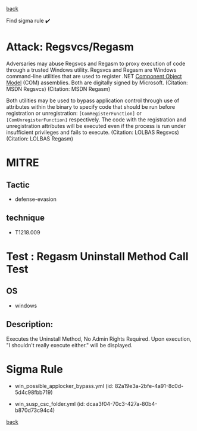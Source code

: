 
[back](../index.md)

Find sigma rule :heavy_check_mark: 

# Attack: Regsvcs/Regasm 

Adversaries may abuse Regsvcs and Regasm to proxy execution of code through a trusted Windows utility. Regsvcs and Regasm are Windows command-line utilities that are used to register .NET [Component Object Model](https://attack.mitre.org/techniques/T1559/001) (COM) assemblies. Both are digitally signed by Microsoft. (Citation: MSDN Regsvcs) (Citation: MSDN Regasm)

Both utilities may be used to bypass application control through use of attributes within the binary to specify code that should be run before registration or unregistration: <code>[ComRegisterFunction]</code> or <code>[ComUnregisterFunction]</code> respectively. The code with the registration and unregistration attributes will be executed even if the process is run under insufficient privileges and fails to execute. (Citation: LOLBAS Regsvcs)(Citation: LOLBAS Regasm)

# MITRE
## Tactic
  - defense-evasion


## technique
  - T1218.009


# Test : Regasm Uninstall Method Call Test
## OS
  - windows


## Description:
Executes the Uninstall Method, No Admin Rights Required. Upon execution, "I shouldn't really execute either." will be displayed.


# Sigma Rule
 - win_possible_applocker_bypass.yml (id: 82a19e3a-2bfe-4a91-8c0d-5d4c98fbb719)

 - win_susp_csc_folder.yml (id: dcaa3f04-70c3-427a-80b4-b870d73c94c4)



[back](../index.md)
